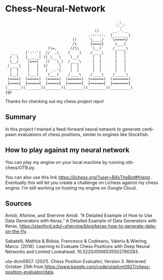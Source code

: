 # Chess-Neural-Network
                                                      _:_
                                                     '-.-'
                                            ()      __.'.__
                                         .-:--:-.  |_______|
                                  ()      \____/    \=====/
                                  /\      {====}     )___(
                       (\=,      //\\      )__(     /_____\
       __    |'-'-'|  //  .\    (    )    /____\     |   |
      /  \   |_____| (( \_  \    )__(      |  |      |   |
      \__/    |===|   ))  `\_)  /____\     |  |      |   |
     /____\   |   |  (/     \    |  |      |  |      |   |
      |  |    |   |   | _.-'|    |  |      |  |      |   |
      |__|    )___(    )___(    /____\    /____\    /_____\
     (====)  (=====)  (=====)  (======)  (======)  (=======)
     }===={  }====={  }====={  }======{  }======{  }======={
    (______)(_______)(_______)(________)(________)(_________)
    jgs

Thanks for checking out my chess project repo! 

## Summary
In this project I trained a feed-forward neural network to generate centi-pawn evaluations of chess positions, similar to engines like Stockfish.

## How to play against my neural network
You can play my engine on your local machine by running otb-chess/OTB.py.

You can also use this link https://lichess.org/?user=BillyTheBot#friend . Eventually this will let you create a challenge on Lichess against my chess engine. I'm still working on hosting my engine on Google Cloud.

## Sources
Amidi, Afshine, and Shervine Amidi. “A Detailed Example of How to Use Data Generators with Keras.” A Detailed Example of Data Generators with Keras, https://stanford.edu/~shervine/blog/keras-how-to-generate-data-on-the-fly. 

Sabatelli, Matthia & Bidoia, Francesco & Codreanu, Valeriu & Wiering, Marco. (2018). Learning to Evaluate Chess Positions with Deep Neural Networks and Limited Lookahead. 10.5220/0006535502760283. 

uta-dcm0927. (2021). Chess Position Evaluator, Version 3. Retrieved October 25th from https://www.kaggle.com/code/utadcm0927/chess-position-evaluator/data.
